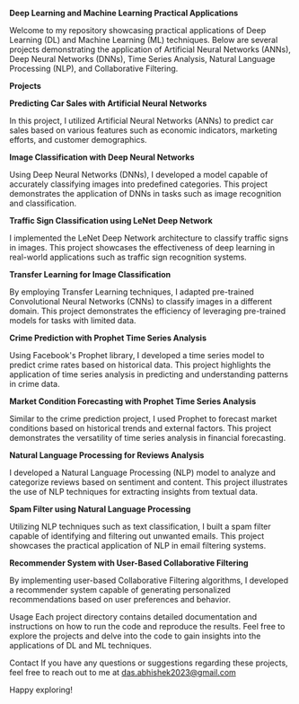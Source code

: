 **Deep Learning and Machine Learning Practical Applications**

Welcome to my repository showcasing practical applications of Deep Learning (DL) and Machine Learning (ML) techniques. Below are several projects demonstrating the application of Artificial Neural Networks (ANNs), Deep Neural Networks (DNNs), Time Series Analysis, Natural Language Processing (NLP), and Collaborative Filtering.

**Projects**

**Predicting Car Sales with Artificial Neural Networks**
  
  In this project, I utilized Artificial Neural Networks (ANNs) to predict car sales based on various features such as economic indicators, marketing efforts, and customer demographics.

**Image Classification with Deep Neural Networks**
  
  Using Deep Neural Networks (DNNs), I developed a model capable of accurately classifying images into predefined categories. This project demonstrates the application of DNNs in tasks such as image recognition and classification.

**Traffic Sign Classification using LeNet Deep Network**
  
  I implemented the LeNet Deep Network architecture to classify traffic signs in images. This project showcases the effectiveness of deep learning in real-world applications such as traffic sign recognition systems.

**Transfer Learning for Image Classification**
  
  By employing Transfer Learning techniques, I adapted pre-trained Convolutional Neural Networks (CNNs) to classify images in a different domain. This project demonstrates the efficiency of leveraging pre-trained models for tasks with limited data.

**Crime Prediction with Prophet Time Series Analysis**
  
  Using Facebook's Prophet library, I developed a time series model to predict crime rates based on historical data. This project highlights the application of time series analysis in predicting and understanding patterns in crime data.

**Market Condition Forecasting with Prophet Time Series Analysis**
  
  Similar to the crime prediction project, I used Prophet to forecast market conditions based on historical trends and external factors. This project demonstrates the versatility of time series analysis in financial forecasting.

**Natural Language Processing for Reviews Analysis**
  
  I developed a Natural Language Processing (NLP) model to analyze and categorize reviews based on sentiment and content. This project illustrates the use of NLP techniques for extracting insights from textual data.

  
**Spam Filter using Natural Language Processing**
  
  Utilizing NLP techniques such as text classification, I built a spam filter capable of identifying and filtering out unwanted emails. This project showcases the practical application of NLP in email filtering systems.

**Recommender System with User-Based Collaborative Filtering**
  
  By implementing user-based Collaborative Filtering algorithms, I developed a recommender system capable of generating personalized recommendations based on user preferences and behavior.

Usage
Each project directory contains detailed documentation and instructions on how to run the code and reproduce the results. Feel free to explore the projects and delve into the code to gain insights into the applications of DL and ML techniques.

Contact
If you have any questions or suggestions regarding these projects, feel free to reach out to me at das.abhishek2023@gmail.com

Happy exploring!

